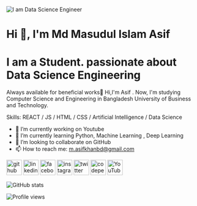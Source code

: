 
![I am Data Science Engineer ](https://pbs.twimg.com/profile_banners/1570476386539958273/1663270325/1500x500)
# Hi  👋, I'm Md Masudul Islam Asif
  # I am a Student. passionate about Data Science Engineering 


Always available for beneficial works🙂 Hi,I'm Asif . Now, I'm studying Computer Science and Engineering in Bangladesh University of Business and Technology.

Skills:  REACT / JS / HTML / CSS / Artificial Intelligence / Data Science

- 🔭 I’m currently working on Youtube 
- 🌱 I’m currently learning Python, Machine Learning , Deep Learning 
- 👯 I’m looking to collaborate on GitHub 
- 📫 How to reach me: m.asifkhanbd@gmail.com 


[<img src='https://cdn.jsdelivr.net/npm/simple-icons@3.0.1/icons/github.svg' alt='github' height='40'>](https://github.com/https://github.com/asif-kabbo)  [<img src='https://cdn.jsdelivr.net/npm/simple-icons@3.0.1/icons/linkedin.svg' alt='linkedin' height='40'>](https://www.linkedin.com/in/https://www.linkedin.com/in/asif-khan-441441246//)  [<img src='https://cdn.jsdelivr.net/npm/simple-icons@3.0.1/icons/facebook.svg' alt='facebook' height='40'>](https://www.facebook.com/https://www.facebook.com/profile.php?id=100011028196719)  [<img src='https://cdn.jsdelivr.net/npm/simple-icons@3.0.1/icons/instagram.svg' alt='instagram' height='40'>](https://www.instagram.com/https://www.instagram.com/_asif_khan_s_//)  [<img src='https://cdn.jsdelivr.net/npm/simple-icons@3.0.1/icons/twitter.svg' alt='twitter' height='40'>](https://twitter.com/https://twitter.com/AK_Asif_Khan_)  [<img src='https://cdn.jsdelivr.net/npm/simple-icons@3.0.1/icons/codepen.svg' alt='codepen' height='40'>](https://codepen.io/https://codepen.io/asif_khan_)  [<img src='https://cdn.jsdelivr.net/npm/simple-icons@3.0.1/icons/youtube.svg' alt='YouTube' height='40'>](https://www.youtube.com/channel/https://www.youtube.com/channel/UCcVQunIy-4xC20i6uG0rOCQ)  

![GitHub stats](https://github-readme-stats.vercel.app/api?username=https://github.com/asif-kabbo&show_icons=true)  

![Profile views](https://gpvc.arturio.dev/https://github.com/asif-kabbo)  
